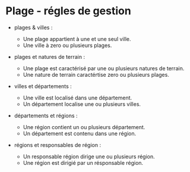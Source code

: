 Plage - régles de gestion
========

- plages & villes :
    - Une plage appartient à une et une seul ville.
    - Une ville à zero ou plusieurs plages.

- plages et natures de terrain :
    - Une plage est caractérisé par une ou plusieurs natures de terrain.
    - Une nature de terrain caractértise zero ou plusieurs plages.

- villes et départements :
    - Une ville est localisé dans une département.
    - Un département localise une ou plusieurs villes.

- départements et régions :
    - Une région contient un ou plusieurs département.
    - Un département est contenu dans une région.

- régions et responsables de région :
    - Un responsable région dirige une ou plusieurs région.
    - Une région est dirigié par un résponsable région.
